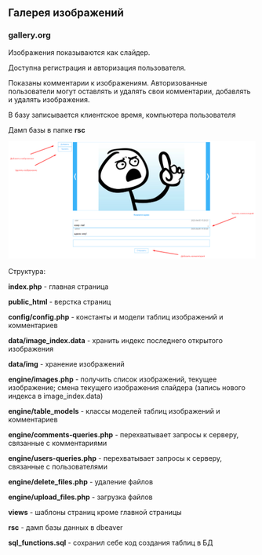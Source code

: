 ## Галерея изображений
### gallery.org

Изображения показываются как слайдер.

Доступна регистрация и авторизация пользователя.

Показаны комментарии к изображениям. Авторизованные пользователи могут оставлять и удалять свои комментарии, добавлять и удалять изображения.

В базу записывается клиентское время, компьютера пользователя

Дамп базы в папке **rsc**

![схема](/rsc/Screenshot_1.png)

Структура:

**index.php** - главная страница

**public_html** - верстка страниц

**config/config.php** - константы и модели таблиц изображений и комментариев

**data/image_index.data** - хранить индекс последнего открытого изображения

**data/img** - хранение изображений

**engine/images.php** - получить список изображений, текущее изображение; смена текущего изображения слайдера (запись нового индекса в image_index.data)

**engine/table_models** - классы моделей таблиц изображений и комментариев

**engine/comments-queries.php** - перехватывает запросы к серверу, связанные с комментариями

**engine/users-queries.php** - перехватывает запросы к серверу, связанные с пользователями

**engine/delete_files.php** - удаление файлов

**engine/upload_files.php** - загрузка файлов

**views** - шаблоны страниц кроме главной страницы

**rsc** - дамп базы данных в dbeaver

**sql_functions.sql** - сохранил себе код создания таблиц в БД
